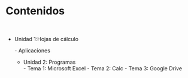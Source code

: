 
# Contenidos

 

- Unidad 1:Hojas de cálculo

<li style="list-style-type: none;">
<ul>
- Aplicaciones

- Unidad 2: Programas 

<li style="list-style-type: none;">
<ul>
- Tema 1: Microsoft Excel
- Tema 2: Calc
- Tema 3: Google Drive

 

